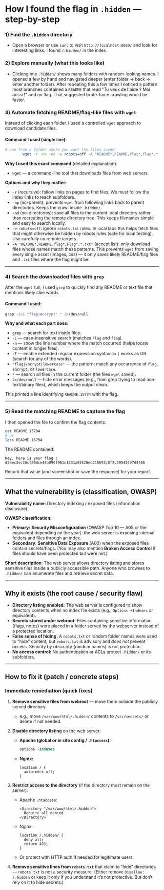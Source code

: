 # How I found the flag in `.hidden` — step-by-step

### 1) Find the `.hidden` directory

* Open a browser or use `curl` to visit `http://localhost:8080/` and look for interesting links. I found `/.hidden/` in the index.

### 2) Explore manually (what this looks like)

* Clicking into `.hidden/` shows many folders with random-looking names. I opened a few by hand and navigated deeper (enter folder → back → enter another folder). After repeating this a few times I noticed a pattern: most branches contained a `README` that read "Tu veux de l'aide ? Moi aussi !" and no flag. That suggested brute-force crawling would be faster.

### 3) Automate fetching README/flag-like files with `wget`

Instead of clicking each folder, I used a controlled `wget` approach to download candidate files.

#### Command I used (single line):

```bash
# run from a folder where you want the files saved         
        wget -r -np -nd -e robots=off -A "README*,README,flag*,Flag*,*.txt" http://localhost:8080/.hidden/
```

**Why I used this exact command** (detailed explanation):

* `wget` — a command-line tool that downloads files from web servers.

**Options and why they matter:**

* `-r` (recursive): follow links on pages to find files. We must follow the index links to reach subfolders.
* `-np` (no-parent): prevents `wget` from following links back to parent directories. Keeps the crawl inside `.hidden/`.
* `-nd` (no-directories): save all files to the current local directory rather than recreating the remote directory tree. This keeps filenames simple and easy to search locally.
* `-e robots=off`: ignore `robots.txt` rules. In local labs this helps fetch files that might otherwise be hidden by robots rules (safe for local testing). Use carefully on remote targets.
* `-A "README*,README,flag*,Flag*,*.txt"` (accept list): only download files whose names match these patterns. This prevents `wget` from saving every single asset (images, css) — it only saves likely README/flag files and `.txt` files where the flag might be.

---

### 4) Search the downloaded files with `grep`

After the `wget` run, I used `grep` to quickly find any README or text file that mentions likely clue words.

#### Command I used:

```bash
grep -inE "flag|encrypt" * 2>/dev/null
```

**Why and what each part does:**

* `grep` — search for text inside files.
* `-i` — case-insensitive search (matches `Flag` and `flag`).
* `-n` — show the line number where the match occurred (helps locate content in longer files).
* `-E` — enable extended regular expression syntax so `|` works as OR (search for any of the words).
* `"flag|encrypt|lowercase"` — the pattern: match any occurrence of `flag`, `encrypt`, or `lowercase`.
* `*` — search all files in the current folder (the files `wget` saved).
* `2>/dev/null` — hide error messages (e.g., from grep trying to read non-text/binary files), which keeps the output clean.

This printed a line identifying `README.15794` with the flag.

---

### 5) Read the matching README to capture the flag

I then opened the file to confirm the flag contents:

```bash
cat README.15794
# or
less README.15794
```

The README contained:

```
Hey, here is your flag : d5eec3ec36cf80dce44a896f961c1831a05526ec215693c8f2c39543497d4466
```

Record that value (and screenshot or save the response) for your report.

---



##  What the vulnerability is (classification, OWASP)

**Vulnerability name:** Directory indexing / exposed files (information disclosure).

**OWASP classification:**

* **Primary:** **Security Misconfiguration** (OWASP Top 10 — A05 or the equivalent depending on the year): the web server is exposing internal folders and files through an index.
* **Secondary:** **Sensitive Data Exposure** (A03) when the exposed files contain secrets/flags.
  (You may also mention **Broken Access Control** if files should have been protected but were not.)

**Short description:** The web server allows directory listing and stores sensitive files inside a publicly accessible path. Anyone who browses to `.hidden/` can enumerate files and retrieve secret data.

---

##  Why it exists (the root cause / security flaw)

* **Directory listing enabled:** The web server is configured to show directory contents when no index file exists (e.g., `Options +Indexes` or equivalent).
* **Secrets stored under webroot:** Files containing sensitive information (flags, notes) were placed in a folder served by the webserver instead of a protected location.
* **False sense of hiding:** A `robots.txt` or random folder names were used to “hide” content, but `robots.txt` is advisory and *does not* prevent access. Security by obscurity (random names) is not protection.
* **No access control:** No authentication or ACLs protect `.hidden/` or its subfolders.

---


## How to fix it (patch / concrete steps)

### Immediate remediation (quick fixes)

1. **Remove sensitive files from webroot** — move them outside the publicly served directory.

   * e.g., move `/var/www/html/.hidden/` contents to `/var/secrets/` or delete if not needed.

2. **Disable directory listing** on the web server:

   * **Apache (global or in site config / `.htaccess`):**

     ```apache
     Options -Indexes
     ```
   * **Nginx:**

     ```nginx
     location / {
       autoindex off;
     }
     ```

3. **Restrict access to the directory** (if the directory must remain on the server):

   * Apache `.htaccess`:

     ```
     <Directory "/var/www/html/.hidden">
       Require all denied
     </Directory>
     ```
   * Nginx:

     ```nginx
     location /.hidden/ {
       deny all;
       return 403;
     }
     ```
   * Or protect with HTTP auth if needed for legitimate users.

4. **Remove sensitive lines from `robots.txt`** that claim to “hide” directories — `robots.txt` is not a security measure. (Either remove `Disallow: /.hidden` or keep it only if you understand it’s not protective. But don’t rely on it to hide secrets.)
